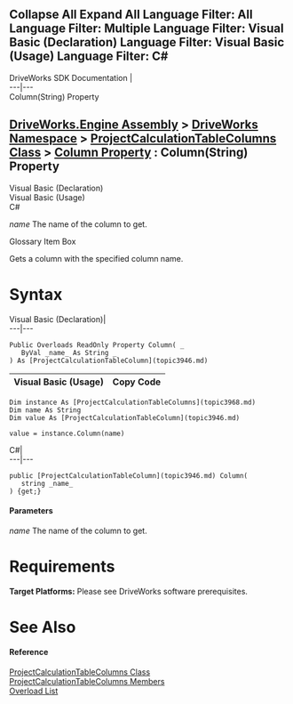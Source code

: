 Collapse All Expand All Language Filter: All  Language Filter: Multiple  Language Filter: Visual Basic (Declaration) Language Filter: Visual Basic (Usage) Language Filter: C#  
---  
DriveWorks SDK Documentation  |   
---|---  
Column(String) Property   
  
[DriveWorks.Engine Assembly](topic2156.md) > [DriveWorks Namespace](topic2159.md) > [ProjectCalculationTableColumns Class](topic3968.md) > [Column Property](topic3980.md) : Column(String) Property  
---  
  
Visual Basic (Declaration)    
Visual Basic (Usage)    
C# 

_name_
    The name of the column to get.

Glossary Item Box

Gets a column with the specified column name. 

# Syntax

Visual Basic (Declaration)|   
---|---  
      
    
    Public Overloads ReadOnly Property Column( _
       ByVal _name_ As String _
    ) As [ProjectCalculationTableColumn](topic3946.md)  
  
Visual Basic (Usage)| Copy Code  
---|---  
      
    
    Dim instance As [ProjectCalculationTableColumns](topic3968.md)
    Dim name As String
    Dim value As [ProjectCalculationTableColumn](topic3946.md)
     
    value = instance.Column(name)  
  
C#|   
---|---  
      
    
    public [ProjectCalculationTableColumn](topic3946.md) Column( 
       string _name_
    ) {get;}  
  
#### Parameters

 _name_
    The name of the column to get.

# Requirements

**Target Platforms:** Please see DriveWorks software prerequisites.

# See Also

#### Reference

[ProjectCalculationTableColumns Class](topic3968.md)   
[ProjectCalculationTableColumns Members](topic3969.md)   
[Overload List](topic3980.md)


